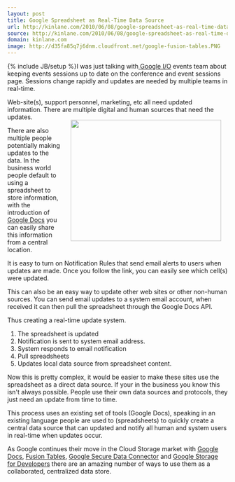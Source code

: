 ```yaml
---
layout: post
title: Google Spreadsheet as Real-Time Data Source
url: http://kinlane.com/2010/06/08/google-spreadsheet-as-real-time-data-source/
source: http://kinlane.com/2010/06/08/google-spreadsheet-as-real-time-data-source/
domain: kinlane.com
image: http://d35fa85q7j6dnm.cloudfront.net/google-fusion-tables.PNG
---
```

{% include JB/setup %}I was just talking with<a href="http://code.google.com/events/io/2010/"> Google I/O</a> events team about keeping events sessions up to date on the conference and event sessions page. Sessions change rapidly and updates are needed by multiple teams in real-time.<p></p>
Web-site(s), support personnel, marketing, etc all need updated information. There are multiple digital and human sources that need the updates.<img style="padding: 15px;" title="Google Data" src="http://d35fa85q7j6dnm.cloudfront.net/google-fusion-tables.PNG" alt="" width="344" height="277" align="right" /><p></p>
There are also multiple people potentially making updates to the data. In the business world people default to using a spreadsheet to store information, with the introduction of <a href="http://docs.google.com">Google Docs</a> you can easily share this information from a central location.<p></p>
It is easy to turn on Notification Rules that send email alerts to users when updates are made. Once you follow the link, you can easily see which cell(s) were updated.<p></p>
This can also be an easy way to update other web sites or other non-human sources. You can send email updates to a system email account, when received it can then pull the spreadsheet through the Google Docs API.<p></p>
Thus creating a real-time update system.
<ol class="mainlist">
	<li>The spreadsheet is updated</li>
	<li>Notification is sent to system email address.</li>
	<li>System responds to email notification</li>
	<li>Pull spreadsheets</li>
	<li>Updates local data source from spreadsheet content.</li>
</ol>
Now this is pretty complex, it would be easier to make these sites use the spreadsheet as a direct data source. If your in the business you know this isn't always possible. People use their own data sources and protocols, they just need an update from time to time.<p></p>
This process uses an existing set of tools (Google Docs), speaking in an existing language people are used to (spreadsheets) to quickly create a central data source that can updated and notify all human and system users in real-time when updates occur.<p></p>
As Google continues their move in the Cloud Storage market with <a href="http://docs.google.com">Google Docs</a>, <a href="http://tables.googlelabs.com">Fusion Tables</a>, <a href="http://code.google.com/securedataconnector/">Google Secure Data Connector</a> and <a href="http://code.google.com/apis/storage/">Google Storage for Developers</a> there are an amazing number of ways to use them as a collaborated, centralized data store.